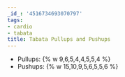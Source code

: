 ```yaml
---
_id_: '4516734693070797'
tags:
- cardio
- tabata
title: Tabata Pullups and Pushups
---
```


- Pullups: {% w 9,6,5,4,4,5,5,4 %}
- Pushups: {% w 15,10,9,5,6,5,5,6 %}
